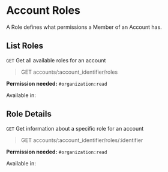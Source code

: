 # Account Roles

A Role defines what permissions a Member of an Account has.

## List Roles

`GET` Get all available roles for an account

> GET accounts/:account_identifier/roles

**Permission needed:** `#organization:read`

Available in:




## Role Details

`GET` Get information about a specific role for an account

> GET accounts/:account_identifier/roles/:identifier

**Permission needed:** `#organization:read`

Available in:



